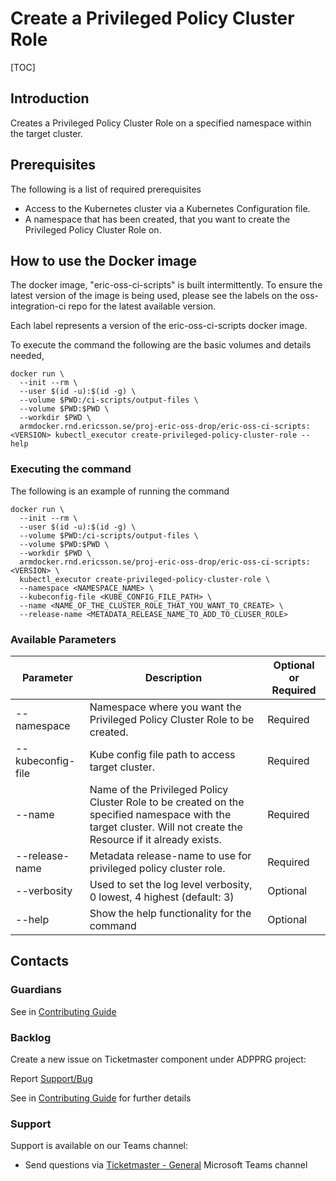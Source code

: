 # Create a Privileged Policy Cluster Role

[TOC]

## Introduction
Creates a Privileged Policy Cluster Role on a specified namespace within the target cluster.

## Prerequisites
The following is a list of required prerequisites
- Access to the Kubernetes cluster via a Kubernetes Configuration file.
- A namespace that has been created, that you want to create the Privileged Policy Cluster Role on.

## How to use the Docker image
The docker image, "eric-oss-ci-scripts" is built intermittently.
To ensure the latest version of the image is being used, please see the labels on the oss-integration-ci
repo for the latest available version.

Each label represents a version of the eric-oss-ci-scripts docker image.

To execute the command the following are the basic volumes and details needed,
```
docker run \
  --init --rm \
  --user $(id -u):$(id -g) \
  --volume $PWD:/ci-scripts/output-files \
  --volume $PWD:$PWD \
  --workdir $PWD \
  armdocker.rnd.ericsson.se/proj-eric-oss-drop/eric-oss-ci-scripts:<VERSION> kubectl_executor create-privileged-policy-cluster-role --help
```

### Executing the command
The following is an example of running the command
```
docker run \
  --init --rm \
  --user $(id -u):$(id -g) \
  --volume $PWD:/ci-scripts/output-files \
  --volume $PWD:$PWD \
  --workdir $PWD \
  armdocker.rnd.ericsson.se/proj-eric-oss-drop/eric-oss-ci-scripts:<VERSION> \
  kubectl_executor create-privileged-policy-cluster-role \
  --namespace <NAMESPACE_NAME> \
  --kubeconfig-file <KUBE_CONFIG_FILE_PATH> \
  --name <NAME_OF_THE_CLUSTER_ROLE_THAT_YOU_WANT_TO_CREATE> \
  --release-name <METADATA_RELEASE_NAME_TO_ADD_TO_CLUSER_ROLE>
```

### Available Parameters
| Parameter         | Description                                                                                                                                                      | Optional or Required |
|-------------------|------------------------------------------------------------------------------------------------------------------------------------------------------------------|----------------------|
| --namespace       | Namespace where you want the Privileged Policy Cluster Role to be created.                                                                                       | Required             |
| --kubeconfig-file | Kube config file path to access target cluster.                                                                                                                  | Required             |
| --name            | Name of the Privileged Policy Cluster Role to be created on the specified namespace with the target cluster. Will not create the Resource if it already exists.  | Required             |
| --release-name    | Metadata release-name to use for privileged policy cluster role.                                                                                                 | Required             |
| --verbosity       | Used to set the log level verbosity, 0 lowest, 4 highest  (default: 3)                                                                                           | Optional             |
| --help            | Show the help functionality for the command                                                                                                                      | Optional             |

## Contacts

### Guardians

See in [Contributing Guide](../../../Contribution_Guide.md)

### Backlog

Create a new issue on Ticketmaster component under ADPPRG project:

Report [Support/Bug](https://jira-oss.seli.wh.rnd.internal.ericsson.com/browse/IDUN-4091)

See in [Contributing Guide](../../../Contribution_Guide.md) for further details

### Support

Support is available on our Teams channel:

- Send questions via
  [Ticketmaster - General](https://teams.microsoft.com/l/channel/19%3a9f5ed758e3a6405daffee42e0284268b%40thread.skype/General?groupId=1483901a-b5c4-445a-b707-aa7a5d0c1b4c&tenantId=92e84ceb-fbfd-47ab-be52-080c6b87953f)
  Microsoft Teams channel
